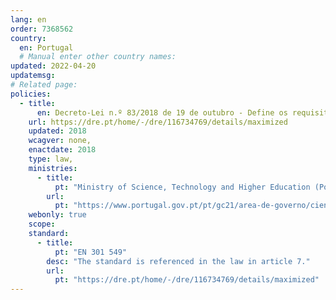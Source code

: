 ```yaml
---
lang: en
order: 7368562
country:
  en: Portugal
  # Manual enter other country names: 
updated: 2022-04-20
updatemsg:
# Related page:
policies:
  - title:
      en: Decreto-Lei n.º 83/2018 de 19 de outubro - Define os requisitos de acessibilidade dos sítios web e das aplicações móveis de organismos públicos, transpondo a Diretiva (UE) 2016/2102
    url: https://dre.pt/home/-/dre/116734769/details/maximized
    updated: 2018
    wcagver: none, 
    enactdate: 2018
    type: law, 
    ministries:
      - title:
          pt: "Ministry of Science, Technology and Higher Education (Portuguese: Ministério da Ciência, Tecnologia e Ensino Superior or MCTES)"
        url:
          pt: "https://www.portugal.gov.pt/pt/gc21/area-de-governo/ciencia-tecnologia-e-ensino-superior"
    webonly: true
    scope: 
    standard:
      - title:
          pt: "EN 301 549"
        desc: "The standard is referenced in the law in article 7."
        url:
          pt: "https://dre.pt/home/-/dre/116734769/details/maximized"
---
```

